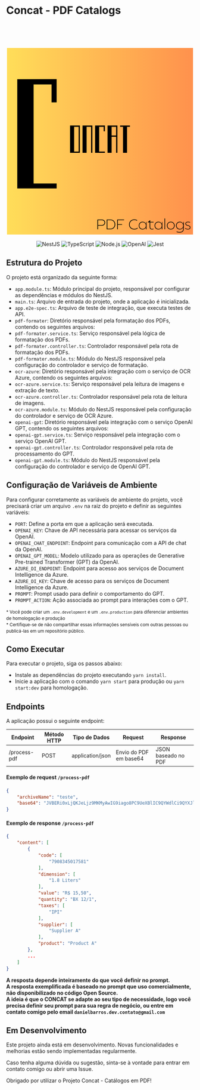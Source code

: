# Concat - PDF Catalogs
<br><br><br>
<div align="center">

  ![](public/img/Logo.png)

</div>

<div align="center">

  ![NestJS](https://img.shields.io/badge/nestjs-%23E0234E.svg?style=plastic&logo=nestjs&logoColor=white)
  ![TypeScript](https://img.shields.io/badge/typescript-%23007ACC.svg?style=plastic&logo=typescript&logoColor=white)
  ![Node.js](https://img.shields.io/badge/node.js-%2343853D.svg?style=plastic&logo=node.js&logoColor=white)
  ![OpenAI](https://img.shields.io/badge/openai-%23000000.svg?style=plastic&logo=openai&logoColor=white)
  ![Jest](https://img.shields.io/badge/Jest-%23C21325.svg?style=plastic&logo=jest&logoColor=white)

</div>

## Estrutura do Projeto
O projeto está organizado da seguinte forma:

- `app.module.ts`: Módulo principal do projeto, responsável por configurar as dependências e módulos do NestJS.
- `main.ts`: Arquivo de entrada do projeto, onde a aplicação é inicializada.
- `app.e2e-spec.ts`: Arquivo de teste de integração, que executa testes de API.
- `pdf-formater`: Diretório responsável pela formatação dos PDFs, contendo os seguintes arquivos:
- `pdf-formater.service.ts`: Serviço responsável pela lógica de formatação dos PDFs.
- `pdf-formater.controller.ts`: Controlador responsável pela rota de formatação dos PDFs.
- `pdf-formater.module.ts`: Módulo do NestJS responsável pela configuração do controlador e serviço de formatação.
- `ocr-azure`: Diretório responsável pela integração com o serviço de OCR Azure, contendo os seguintes arquivos:
- `ocr-azure.service.ts`: Serviço responsável pela leitura de imagens e extração de texto.
- `ocr-azure.controller.ts`: Controlador responsável pela rota de leitura de imagens.
- `ocr-azure.module.ts`: Módulo do NestJS responsável pela configuração do controlador e serviço de OCR Azure.
- `openai-gpt`: Diretório responsável pela integração com o serviço OpenAI GPT, contendo os seguintes arquivos:
- `openai-gpt.service.ts`: Serviço responsável pela integração com o serviço OpenAI GPT.
- `openai-gpt.controller.ts`: Controlador responsável pela rota de processamento do GPT.
- `openai-gpt.module.ts`: Módulo do NestJS responsável pela configuração do controlador e serviço de OpenAI GPT.


## Configuração de Variáveis de Ambiente
Para configurar corretamente as variáveis de ambiente do projeto, você precisará criar um arquivo `.env` na raiz do projeto e definir as seguintes variáveis:

- `PORT`: Define a porta em que a aplicação será executada.
- `OPENAI_KEY`: Chave de API necessária para acessar os serviços da OpenAI.
- `OPENAI_CHAT_ENDPOINT`: Endpoint para comunicação com a API de chat da OpenAI.
- `OPENAI_GPT_MODEL`: Modelo utilizado para as operações de Generative Pre-trained Transformer (GPT) da OpenAI.
- `AZURE_DI_ENDPOINT`: Endpoint para acesso aos serviços de Document Intelligence da Azure.
- `AZURE_DI_KEY`: Chave de acesso para os serviços de Document Intelligence da Azure.
- `PROMPT`: Prompt usado para definir o comportamento do GPT.
- `PROMPT_ACTION`: Ação associada ao prompt para interações com o GPT.

<small>* Você pode criar um `.env.development` e um `.env.production` para diferenciar ambientes de homologação e produção</small>
<br>
<small>* Certifique-se de não compartilhar essas informações sensíveis com outras pessoas ou publicá-las em um repositório público.</small>

## Como Executar
Para executar o projeto, siga os passos abaixo:

- Instale as dependências do projeto executando `yarn install`.
- Inicie a aplicação com o comando `yarn start` para produção ou `yarn start:dev` para homologação.


## Endpoints
A aplicação possui o seguinte endpoint:

| Endpoint | Método HTTP | Tipo de Dados | Request | Response |
| --- | --- | --- | --- | --- |
| /process-pdf | POST | application/json | Envio do PDF em base64 | JSON baseado no PDF |

#### Exemplo de request `/process-pdf`
```JSON
{
    "archiveName": "teste",
    "base64": "JVBERi0xLjQKJeLjz9MKMyAwIG9iago8PC9UeXBlIC9QYWdlCi9QYXJlbnQgMSAwIFIKL01lZGlhQm94IFswIDAgNTk1LjI4MCA4NDEuODkwXQovVHJpbUJveCBbMC4wMDAgMC4wMDAgNTk1LjI4MCA4NDEuODkwXQovUmVzb3VyY2VzIDIgMCBSCi9Hcm91cCA8PCAvVHlwZSAvR3JvdXAgL1MgL1RyYW5zcGFyZW5jeSAvQ1MgL0RldmljZVJHQiA+PiAKL0NvbnRlbnRzID..."
}
```
#### Exemplo de response `/process-pdf`
```JSON
{
    "content": [
        {
            "code": [
                "7908345017581"
            ],
            "dimension": [
                "1.8 Liters"
            ],
            "value": "R$ 15,50",
            "quantity": "BX 12/1",
            "taxes": [
                "IPI"
            ],
            "supplier": [
                "Supplier A"
            ],
            "product": "Product A"
        },
        ...
    ]
}
```

**A resposta depende inteiramente do que você definir no prompt.<br> A resposta exemplificada é baseado no prompt que uso comercialmente, não disponibilizado no código Open Source.<br> A ideia é que o CONCAT se adapte ao seu tipo de necessidade, logo você precisa definir seu prompt para sua regra de negócio, ou entre em contato comigo pelo email `danielbarros.dev.contato@gmail.com`<br>**

## Em Desenvolvimento
Este projeto ainda está em desenvolvimento. Novas funcionalidades e melhorias estão sendo implementadas regularmente.

Caso tenha alguma dúvida ou sugestão, sinta-se à vontade para entrar em contato comigo ou abrir uma Issue.

Obrigado por utilizar o Projeto Concat - Catálogos em PDF!
